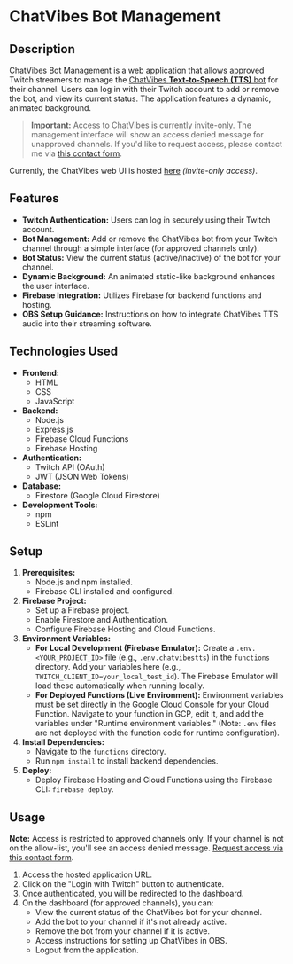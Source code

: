 # ChatVibes Bot Management

## Description

ChatVibes Bot Management is a web application that allows approved Twitch streamers to manage the [ChatVibes **Text-to-Speech (TTS)** bot](https://github.com/detekoi/chatvibes) for their channel. Users can log in with their Twitch account to add or remove the bot, and view its current status. The application features a dynamic, animated background.

> **Important:** Access to ChatVibes is currently invite-only. The management interface will show an access denied message for unapproved channels. If you'd like to request access, please contact me via [this contact form](https://detekoi.github.io/#contact-me).

Currently, the ChatVibes web UI is hosted [here](https://chatvibestts.web.app/) *(invite-only access)*.

## Features

* **Twitch Authentication:** Users can log in securely using their Twitch account.
* **Bot Management:** Add or remove the ChatVibes bot from your Twitch channel through a simple interface (for approved channels only).
* **Bot Status:** View the current status (active/inactive) of the bot for your channel.
* **Dynamic Background:** An animated static-like background enhances the user interface.
* **Firebase Integration:** Utilizes Firebase for backend functions and hosting.
* **OBS Setup Guidance:** Instructions on how to integrate ChatVibes TTS audio into their streaming software.

## Technologies Used

* **Frontend:**
    * HTML
    * CSS
    * JavaScript
* **Backend:**
    * Node.js
    * Express.js
    * Firebase Cloud Functions
    * Firebase Hosting
* **Authentication:**
    * Twitch API (OAuth)
    * JWT (JSON Web Tokens)
* **Database:**
    * Firestore (Google Cloud Firestore)
* **Development Tools:**
    * npm
    * ESLint

## Setup

1.  **Prerequisites:**
    * Node.js and npm installed.
    * Firebase CLI installed and configured.
2.  **Firebase Project:**
    * Set up a Firebase project.
    * Enable Firestore and Authentication.
    * Configure Firebase Hosting and Cloud Functions.
3.  **Environment Variables:**
    * **For Local Development (Firebase Emulator):** Create a `.env.<YOUR_PROJECT_ID>` file (e.g., `.env.chatvibestts`) in the `functions` directory. Add your variables here (e.g., `TWITCH_CLIENT_ID=your_local_test_id`). The Firebase Emulator will load these automatically when running locally.
    * **For Deployed Functions (Live Environment):** Environment variables must be set directly in the Google Cloud Console for your Cloud Function. Navigate to your function in GCP, edit it, and add the variables under "Runtime environment variables." (Note: `.env` files are not deployed with the function code for runtime configuration).
4.  **Install Dependencies:**
    * Navigate to the `functions` directory.
    * Run `npm install` to install backend dependencies.
5.  **Deploy:**
    * Deploy Firebase Hosting and Cloud Functions using the Firebase CLI: `firebase deploy`.

## Usage

**Note:** Access is restricted to approved channels only. If your channel is not on the allow-list, you'll see an access denied message. [Request access via this contact form](https://detekoi.github.io/#contact-me).

1.  Access the hosted application URL.
2.  Click on the "Login with Twitch" button to authenticate.
3.  Once authenticated, you will be redirected to the dashboard.
4.  On the dashboard (for approved channels), you can:
    * View the current status of the ChatVibes bot for your channel.
    * Add the bot to your channel if it's not already active.
    * Remove the bot from your channel if it is active.
    * Access instructions for setting up ChatVibes in OBS.
    * Logout from the application.